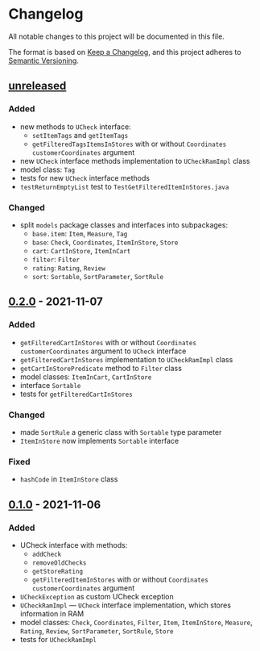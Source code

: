 # Changelog

All notable changes to this project will be documented in this file.

The format is based on [Keep a Changelog](https://keepachangelog.com/en/1.0.0/),
and this project adheres to [Semantic Versioning](https://semver.org/spec/v2.0.0.html).

## [unreleased]
### Added
- new methods to `UCheck` interface:
  - `setItemTags` and `getItemTags`
  - `getFilteredTagsItemsInStores` with or without `Coordinates customerCoordinates` argument
- new `UCheck` interface methods implementation to `UCheckRamImpl` class
- model class: `Tag`
- tests for new `UCheck` interface methods
- `testReturnEmptyList` test to `TestGetFilteredItemInStores.java`

### Changed
- split `models` package classes and interfaces into subpackages:
  - `base.item`: `Item`, `Measure`, `Tag`
  - `base`: `Check`, `Coordinates`, `ItemInStore`, `Store`
  - `cart`: `CartInStore`, `ItemInCart`
  - `filter`: `Filter`
  - `rating`: `Rating`, `Review`
  - `sort`: `Sortable`, `SortParameter`, `SortRule`

## [0.2.0] - 2021-11-07

### Added
- `getFilteredCartInStores` with or without `Coordinates customerCoordinates` argument to `UCheck` interface
- `getFilteredCartInStores` implementation to `UCheckRamImpl` class
- `getCartInStorePredicate` method to `Filter` class
- model classes: `ItemInCart`, `CartInStore`
- interface `Sortable`
- tests for `getFilteredCartInStores`

### Changed
- made `SortRule` a generic class with `Sortable` type parameter
- `ItemInStore` now implements `Sortable` interface

### Fixed
- `hashCode` in `ItemInStore` class

## [0.1.0] - 2021-11-06

### Added
- UCheck interface with methods:
  - `addCheck`
  - `removeOldChecks`
  - `getStoreRating`
  - `getFilteredItemInStores` with or without `Coordinates customerCoordinates` argument
- `UCheckException` as custom UCheck exception
- `UCheckRamImpl` &mdash; `UCheck` interface implementation, which stores information in RAM
- model classes: `Check`, `Coordinates`, `Filter`, `Item`, `ItemInStore`, `Measure`, `Rating`, `Review`, `SortParameter`, `SortRule`, `Store`
- tests for `UCheckRamImpl`

[unreleased]: https://github.com/DLochmelis33/UCheck/pull/8
<!-- [0.3.0]: https://github.com/DLochmelis33/UCheck/compare/v0.2.0...v0.3.0 -->
[0.2.0]: https://github.com/DLochmelis33/UCheck/compare/v0.1.0...v0.2.0
[0.1.0]: https://github.com/DLochmelis33/UCheck/releases/tag/v0.1.0